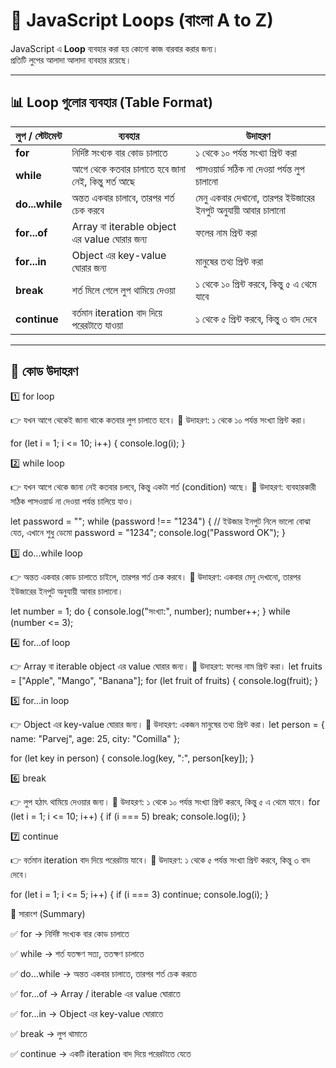 # 🔁 JavaScript Loops (বাংলা A to Z)

JavaScript এ **Loop** ব্যবহার করা হয় কোনো কাজ বারবার করার জন্য।  
প্রতিটি লুপের আলাদা আলাদা ব্যবহার রয়েছে।  

---

## 📊 Loop গুলোর ব্যবহার (Table Format)

| লুপ / স্টেটমেন্ট | ব্যবহার | উদাহরণ |
|------------------|---------|---------|
| **for** | নির্দিষ্ট সংখ্যক বার কোড চালাতে | ১ থেকে ১০ পর্যন্ত সংখ্যা প্রিন্ট করা |
| **while** | আগে থেকে কতবার চালাতে হবে জানা নেই, কিন্তু শর্ত আছে | পাসওয়ার্ড সঠিক না দেওয়া পর্যন্ত লুপ চালানো |
| **do...while** | অন্তত একবার চালাবে, তারপর শর্ত চেক করবে | মেনু একবার দেখানো, তারপর ইউজারের ইনপুট অনুযায়ী আবার চালানো |
| **for...of** | Array বা iterable object এর value ঘোরার জন্য | ফলের নাম প্রিন্ট করা |
| **for...in** | Object এর key-value ঘোরার জন্য | মানুষের তথ্য প্রিন্ট করা |
| **break** | শর্ত মিলে গেলে লুপ থামিয়ে দেওয়া | ১ থেকে ১০ প্রিন্ট করবে, কিন্তু ৫ এ থেমে যাবে |
| **continue** | বর্তমান iteration বাদ দিয়ে পরেরটাতে যাওয়া | ১ থেকে ৫ প্রিন্ট করবে, কিন্তু ৩ বাদ দেবে |

---

## 📝 কোড উদাহরণ

1️⃣ for loop

👉 যখন আগে থেকেই জানা থাকে কতবার লুপ চালাতে হবে।
📌 উদাহরণ: ১ থেকে ১০ পর্যন্ত সংখ্যা প্রিন্ট করা।

for (let i = 1; i <= 10; i++) {
  console.log(i);
}


2️⃣ while loop

👉 যখন আগে থেকে জানা নেই কতবার চলবে, কিন্তু একটা শর্ত (condition) আছে।
📌 উদাহরণ: ব্যবহারকারী সঠিক পাসওয়ার্ড না দেওয়া পর্যন্ত চালিয়ে যাও।

let password = "";
while (password !== "1234") {
  // ইউজার ইনপুট নিলে ভালো বোঝা যেত, এখানে শুধু ডেমো
  password = "1234"; 
  console.log("Password OK");
}



3️⃣ do...while loop

👉 অন্তত একবার কোড চালাতে চাইলে, তারপর শর্ত চেক করবে।
📌 উদাহরণ: একবার মেনু দেখানো, তারপর ইউজারের ইনপুট অনুযায়ী আবার চালানো।

let number = 1;
do {
  console.log("সংখ্যা:", number);
  number++;
} while (number <= 3);




4️⃣ for...of loop

👉 Array বা iterable object এর value ঘোরার জন্য।
📌 উদাহরণ: ফলের নাম প্রিন্ট করা।
let fruits = ["Apple", "Mango", "Banana"];
for (let fruit of fruits) {
  console.log(fruit);
}




5️⃣ for...in loop

👉 Object এর key-value ঘোরার জন্য।
📌 উদাহরণ: একজন মানুষের তথ্য প্রিন্ট করা।
let person = { name: "Parvej", age: 25, city: "Comilla" };

for (let key in person) {
  console.log(key, ":", person[key]);
}



6️⃣ break

👉 লুপ হঠাৎ থামিয়ে দেওয়ার জন্য।
📌 উদাহরণ: ১ থেকে ১০ পর্যন্ত সংখ্যা প্রিন্ট করবে, কিন্তু ৫ এ থেমে যাবে।
for (let i = 1; i <= 10; i++) {
  if (i === 5) break;
  console.log(i);
}



7️⃣ continue

👉 বর্তমান iteration বাদ দিয়ে পরেরটায় যাবে।
📌 উদাহরণ: ১ থেকে ৫ পর্যন্ত সংখ্যা প্রিন্ট করবে, কিন্তু ৩ বাদ দেবে।

for (let i = 1; i <= 5; i++) {
  if (i === 3) continue;
  console.log(i);
}






📝 সারাংশ (Summary)

✅ for → নির্দিষ্ট সংখ্যক বার কোড চালাতে

✅ while → শর্ত যতক্ষণ সত্য, ততক্ষণ চালাতে

✅ do...while → অন্তত একবার চালাতে, তারপর শর্ত চেক করতে

✅ for...of → Array / iterable এর value ঘোরাতে

✅ for...in → Object এর key-value ঘোরাতে

✅ break → লুপ থামাতে

✅ continue → একটি iteration বাদ দিয়ে পরেরটাতে যেতে